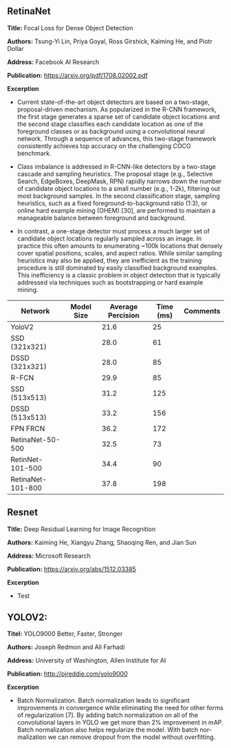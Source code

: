 ## RetinaNet

**Title:** Focal Loss for Dense Object Detection

**Authors:** Tsung-Yi Lin, Priya Goyal, Ross Girshick, Kaiming He, and Piotr Dollar

**Address:** Facebook AI Research

**Publication:** https://arxiv.org/pdf/1708.02002.pdf

**Excerption**

- Current state-of-the-art object detectors are based on a two-stage, proposal-driven mechanism. As popularized
in the R-CNN framework, the first stage generates a sparse set of candidate object locations and the second stage
classifies each candidate location as one of the foreground classes or as background using a convolutional neural network.
Through a sequence of advances, this two-stage framework consistently achieves top accuracy on the challenging COCO benchmark.

- Class imbalance is addressed in R-CNN-like detectors by a two-stage cascade and sampling heuristics. The proposal stage (e.g., Selective Search, EdgeBoxes, DeepMask, RPN) rapidly narrows down the number of candidate object locations to a small number
(e.g., 1-2k), filtering out most background samples. In the second classification stage, sampling heuristics, such as a
fixed foreground-to-background ratio (1:3), or online hard example mining (OHEM) [30], are performed to maintain a manageable balance between foreground and background.

- In contrast, a one-stage detector must process a much larger set of candidate object locations regularly sampled
across an image. In practice this often amounts to enumerating ~100k locations that densely cover spatial positions,
scales, and aspect ratios. While similar sampling heuristics may also be applied, they are inefficient as the training
procedure is still dominated by easily classified background examples. This inefficiency is a classic problem in object
detection that is typically addressed via techniques such as bootstrapping or hard example mining.


| Network | Model Size | Average Percision | Time (ms) | Comments |
| --------|------------|-------------------|------|--|
| YoloV2 | | 21.6 | 25 | |
| SSD (321x321) | | 28.0 | 61 | |
| DSSD (321x321) | | 28.0 | 85 | |
| R-FCN | | 29.9 | 85 | |
| SSD (513x513) | | 31.2 | 125 | |
| DSSD (513x513) | |33.2 | 156 | |
| FPN FRCN | |36.2 | 172 | |
|RetinaNet-50-500 | | 32.5 | 73 | |
|RetinNet-101-500 | | 34.4 | 90 | |
|RetinaNet-101-800 | | 37.8 | 198 | |

## Resnet

**Title:** Deep Residual Learning for Image Recognition

**Authors:** Kaiming He, Xiangyu Zhang, Shaoqing Ren, and Jian Sun

**Address:** Microsoft Research

**Publication:** https://arxiv.org/abs/1512.03385

**Excerption**

- Test 

## YOLOV2:
**Titel:** YOLO9000 Better, Faster, Stronger

**Authors:** Joseph Redmon and Ali Farhadi

**Address:** University of Washington, Allen Institute for AI

**Publication:** http://pjreddie.com/yolo9000

**Excerption**

- Batch Normalization. Batch normalization leads to significant improvements in convergence while eliminating the
need for other forms of regularization [7]. By adding batch normalization on all of the convolutional layers in YOLO
we get more than 2% improvement in mAP. Batch normalization  also  helps  regularize  the  model. With  batch  nor-
malization we can remove dropout from the model without overfitting.
